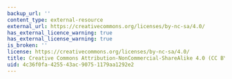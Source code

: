 ```yaml
---
backup_url: ''
content_type: external-resource
external_url: https://creativecommons.org/licenses/by-nc-sa/4.0/
has_external_licence_warning: true
has_external_license_warning: true
is_broken: ''
license: https://creativecommons.org/licenses/by-nc-sa/4.0/
title: Creative Commons Attribution-NonCommercial-ShareAlike 4.0 (CC BY-NC-SA) International
uid: 4c36f0fa-4255-43ac-9075-1179aa1292e2
---
```


